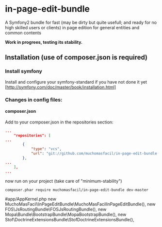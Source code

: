 # in-page-edit-bundle
A Symfony2 bundle for fast (may be dirty but quite usefull; and ready for no high skilled users or clients) in page edition for general entities and common contents

**Work in progrees, testing its stability.**

## Installation (use of composer.json is required)

### Install symfony

Install and configure your symfony-standard if you have not done it yet [http://symfony.com/doc/master/book/installation.html]

### Changes in config files:

#### composer.json
Add to your composer.json in the repositories section:

```json
...
    "repositories": [
...
        {
            "type": "vcs",
            "url": "git://github.com/muchomasfacil/in-page-edit-bundle.git"
        },    
...
    ],
...
```
now run on your project (take care of "minimum-stability")
```bash
composer.phar require muchomasfacil/in-page-edit-bundle dev-master
```


#app/AppKernel.php
new MuchoMasFacil\InPageEditBundle\MuchoMasFacilInPageEditBundle(),
new FOS\JsRoutingBundle\FOSJsRoutingBundle(),
new Mopa\Bundle\BootstrapBundle\MopaBootstrapBundle(),
new Stof\DoctrineExtensionsBundle\StofDoctrineExtensionsBundle(),
